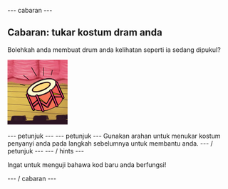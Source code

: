 \--- cabaran \---

## Cabaran: tukar kostum dram anda

Bolehkah anda membuat drum anda kelihatan seperti ia sedang dipukul?

![tangkapan skrin](images/band-drum-final.png)

\--- petunjuk \--- \--- petunjuk \--- Gunakan arahan untuk menukar kostum penyanyi anda pada langkah sebelumnya untuk membantu anda. \--- / petunjuk \--- \--- / hints \---

Ingat untuk menguji bahawa kod baru anda berfungsi!

\--- / cabaran \---